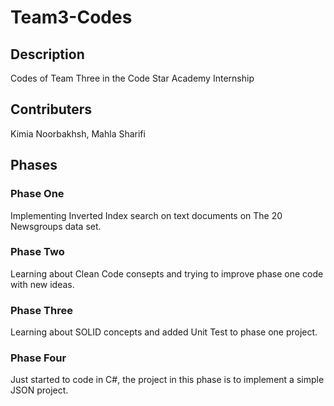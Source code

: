 # Team3-Codes
## Description
Codes of Team Three in the Code Star Academy Internship
## Contributers
Kimia Noorbakhsh, Mahla Sharifi
## Phases 
### Phase One
Implementing Inverted Index search on text documents on The 20 Newsgroups data set.
### Phase Two
Learning about Clean Code consepts and trying to improve phase one code with new ideas.
### Phase Three
Learning about SOLID concepts and added Unit Test to phase one project.
### Phase Four
Just started to code in C#, the project in this phase is to implement a simple JSON project.


